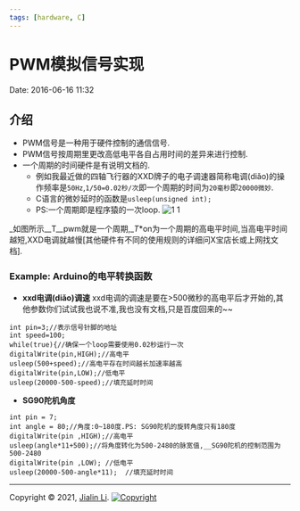 ```yaml
---
tags: [hardware, C]
---
```

# PWM模拟信号实现
Date:  2016-06-16 11:32

## 介绍
- PWM信号是一种用于硬件控制的通信信号.
- PWM信号按周期里更改高低电平各自占用时间的差异来进行控制.
- 一个周期的时间硬件是有说明文档的.
  - 例如我最近做的四轴飞行器的XXD牌子的电子调速器简称电调(diǎo)的操作频率是`50Hz`,`1/50=0.02秒/次`即一个周期的时间为`20毫秒`即`20000微妙`. 
  - C语言的微妙延时的函数是`usleep(unsigned int);`
  - PS:一个周期即是程序猿的一次loop.
    ![1 1](https://cloud.githubusercontent.com/assets/3397225/12373499/d0a7c7fc-bcb5-11e5-95d9-5a8e5ec0c75f.jpg)

_如图所示__T__pwm就是一个周期,__T_*on为一个周期的高电平时间,当高电平时间越短,XXD电调就越慢[其他硬件有不同的使用规则的详细问X宝店长或上网找文档].


### Example: Arduino的电平转换函数
- **xxd电调(diǎo)调速**
		xxd电调的调速是要在>500微秒的高电平后才开始的,其他参数你们试试我也说不准,我也没有文档,只是百度回来的~~

```
int pin=3;//表示信号针脚的地址
int speed=100;
while(true){//确保一个loop需要使用0.02秒运行一次
digitalWrite(pin,HIGH);//高电平
usleep(500+speed);//高电平存在时间越长加速率越高
digitalWrite(pin,LOW);//低电平
usleep(20000-500-speed);//填充延时时间
```
-  **SG90陀机角度**
 
  ```
  int pin = 7; 
  int angle = 80;//角度:0~180度.PS: SG90陀机的旋转角度只有180度
  digitalWrite(pin ,HIGH);//高电平
  usleep(angle*11+500);//将角度转化为500-2480的脉宽值,__SG90陀机的控制范围为500-2480
  digitalWrite(pin ,LOW); //低电平
  usleep(20000-500-angle*11);  //填充延时时间
  ```




---
Copyright © 2021, [Jialin Li](https://github.com/keyskull).  [![Copyright](https://i.creativecommons.org/l/by-nc/4.0/80x15.png)](/LICENSE)
